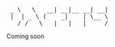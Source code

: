 <pre>
 _ \   \   __| __|__ __| __|
 |  | _ \ (    _|    | \__ \
___/_/  _\___|___|  _| ____/
</pre>

Coming soon
